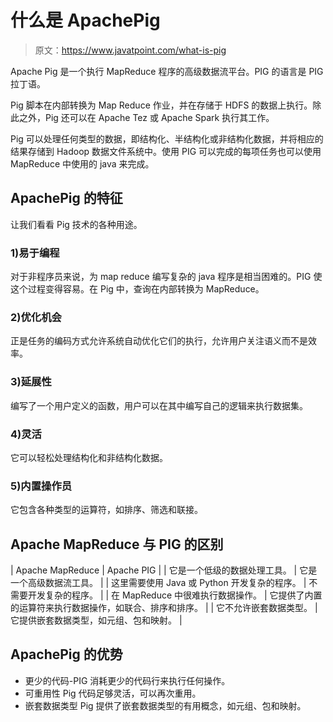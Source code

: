 # 什么是 ApachePig

> 原文：<https://www.javatpoint.com/what-is-pig>

Apache Pig 是一个执行 MapReduce 程序的高级数据流平台。PIG 的语言是 PIG 拉丁语。

Pig 脚本在内部转换为 Map Reduce 作业，并在存储于 HDFS 的数据上执行。除此之外，Pig 还可以在 Apache Tez 或 Apache Spark 执行其工作。

Pig 可以处理任何类型的数据，即结构化、半结构化或非结构化数据，并将相应的结果存储到 Hadoop 数据文件系统中。使用 PIG 可以完成的每项任务也可以使用 MapReduce 中使用的 java 来完成。

## ApachePig 的特征

让我们看看 Pig 技术的各种用途。

### 1)易于编程

对于非程序员来说，为 map reduce 编写复杂的 java 程序是相当困难的。PIG 使这个过程变得容易。在 Pig 中，查询在内部转换为 MapReduce。

### 2)优化机会

正是任务的编码方式允许系统自动优化它们的执行，允许用户关注语义而不是效率。

### 3)延展性

编写了一个用户定义的函数，用户可以在其中编写自己的逻辑来执行数据集。

### 4)灵活

它可以轻松处理结构化和非结构化数据。

### 5)内置操作员

它包含各种类型的运算符，如排序、筛选和联接。

## Apache MapReduce 与 PIG 的区别

| Apache MapReduce | Apache PIG |
| 它是一个低级的数据处理工具。 | 它是一个高级数据流工具。 |
| 这里需要使用 Java 或 Python 开发复杂的程序。 | 不需要开发复杂的程序。 |
| 在 MapReduce 中很难执行数据操作。 | 它提供了内置的运算符来执行数据操作，如联合、排序和排序。 |
| 它不允许嵌套数据类型。 | 它提供嵌套数据类型，如元组、包和映射。 |

## ApachePig 的优势

*   更少的代码-PIG 消耗更少的代码行来执行任何操作。
*   可重用性 Pig 代码足够灵活，可以再次重用。
*   嵌套数据类型 Pig 提供了嵌套数据类型的有用概念，如元组、包和映射。